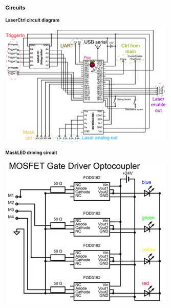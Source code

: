 ### Circuits
#### LaserCtrl circuit diagram
![HillYMaze_board-02.png](../docs/_static/HillYMaze_board-02.png)
#### MaskLED driving circuit
![HillYMaze_board-03.png](../docs/_static/HillYMaze_board-03.png)